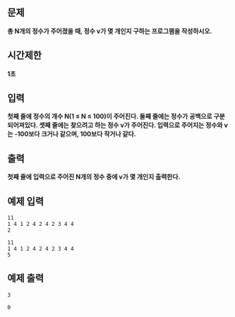 ## 문제

**총 N개의 정수가 주어졌을 때, 정수 v가 몇 개인지 구하는 프로그램을 작성하시오.**

## 시간제한

**1초**

## 입력

**첫째 줄에 정수의 개수 N(1 ≤ N ≤ 100)이 주어진다. 둘째 줄에는 정수가 공백으로 구분되어져있다. 셋째 줄에는 찾으려고 하는 정수 v가 주어진다. 입력으로 주어지는 정수와 v는 -100보다 크거나 같으며, 100보다 작거나 같다.**

## 출력

**첫째 줄에 입력으로 주어진 N개의 정수 중에 v가 몇 개인지 출력한다.**

## 예제 입력

```
11
1 4 1 2 4 2 4 2 3 4 4
2
```

```
11
1 4 1 2 4 2 4 2 3 4 4
5
```

## 예제 출력

```
3

```

```
0
```
